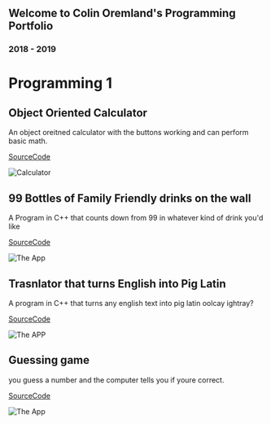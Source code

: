 ## Welcome to Colin Oremland's Programming Portfolio
### 2018 - 2019
# Programming 1 

## Object Oriented Calculator
An object oreitned calculator with the buttons working and can perform basic math.

[SourceCode](https://github.com/ColinOremland/ProgrammingPortfolio2019/tree/master/Calc/SourceCode "Source Code")

![Calculator](https://github.com/ColinOremland/ProgrammingPortfolio2019/blob/master/Calc/Screen%20Shot%202019-05-09%20at%201.07.42%20PM.png?raw=true "Calculator")

## 99 Bottles of Family Friendly drinks on the wall
A Program in C++ that counts down from 99 in whatever kind of drink you'd like

[SourceCode](https://github.com/ColinOremland/ProgrammingPortfolio2019/blob/master/99Bottles/99bottles.cpp "Source Code")

![The App](https://github.com/ColinOremland/ProgrammingPortfolio2019/blob/master/99Bottles/99Bottles%205_21_2019%201_31_47%20PM.png?raw=true "The App")

## Trasnlator that turns English into Pig Latin
A program in C++ that turns any english text into pig latin oolcay ightray?

[SourceCode](https://github.com/ColinOremland/ProgrammingPortfolio2019/blob/master/Piglatin/pigLatin.cpp "Source Code")

![The APP](https://github.com/ColinOremland/ProgrammingPortfolio2019/blob/master/Piglatin/pigstuff%205_21_2019%201_42_52%20PM.png?raw=true "The App")

## Guessing game
you guess a number and the computer tells you if youre correct.

[SourceCode](https://github.com/ColinOremland/ProgrammingPortfolio2019/tree/master/Guessinggame "Source Code")

![The App](https://github.com/ColinOremland/ProgrammingPortfolio2019/blob/master/Guessinggame/Select%20numberguessing%205_21_2019%201_53_41%20PM.png?raw=true "The App")

